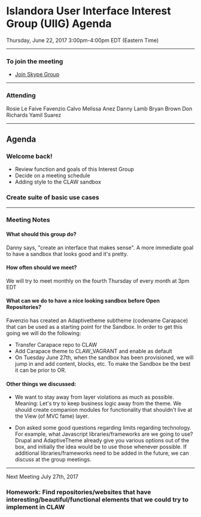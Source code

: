 # Islandora User Interface Interest Group (UIIG) Agenda
Thursday, June 22, 2017 3:00pm-4:00pm EDT (Eastern Time)

---

### To join the meeting
* [Join Skype Group](https://join.skype.com/qEZdTTFrncpc)

---
### Attending
Rosie Le Faive
Favenzio Calvo
Melissa Anez
Danny Lamb
Bryan Brown
Don Richards
Yamil Suarez

---
## Agenda 

### Welcome back! 
* Review function and goals of this Interest Group
* Decide on a meeting schedule
* Adding style to the CLAW sandbox

### Create suite of basic use cases

---
### Meeting Notes
#### What should this group do?
Danny says, "create an interface that makes sense". A more immediate goal to have a sandbox that looks good and it's pretty.

#### How often should we meet?
We will try to meet monthly on the fourth Thursday of every month at 3pm EDT

#### What can we do to have a nice looking sandbox before Open Repositories?
Favenzio has created an Adaptivetheme subtheme (codename Carapace) that can be used as a starting point for the Sandbox. In order to get this going we will do the following:

* Transfer Carapace repo to CLAW
* Add Carapace theme to CLAW_VAGRANT and enable as default
* On Tuesday June 27th, when the sandbox has been provisioned, we will jump in and add content, blocks, etc. To make the Sandbox be the best it can be prior to OR.

#### Other things we discussed:
* We want to stay away from layer violations as much as possible. Meaning: Let's try to keep business logic away from the theme. We should create companion modules for functionality that shouldn't live at the View (of MVC fame) layer.

* Don asked some good questions regarding limits regarding technology. For example, what Javascript libraries/frameworks are we going to use? Drupal and AdaptiveTheme already give you various options out of the box, and initially the idea would be to use those whenever possible. If additional libraries/frameworks need to be added in the future, we can discuss at the group meetings.

---

Next Meeting July 27th, 2017

### Homework: Find repositories/websites that have interesting/beautiful/functional elements that we could try to implement in CLAW
